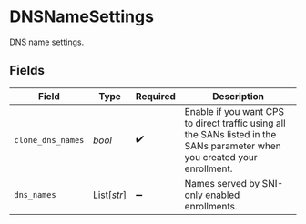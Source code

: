 # DNSNameSettings

DNS name settings.


## Fields

| Field                                                                                                                      | Type                                                                                                                       | Required                                                                                                                   | Description                                                                                                                |
| -------------------------------------------------------------------------------------------------------------------------- | -------------------------------------------------------------------------------------------------------------------------- | -------------------------------------------------------------------------------------------------------------------------- | -------------------------------------------------------------------------------------------------------------------------- |
| `clone_dns_names`                                                                                                          | *bool*                                                                                                                     | :heavy_check_mark:                                                                                                         | Enable if you want CPS to direct traffic using all the SANs listed in the SANs parameter when you created your enrollment. |
| `dns_names`                                                                                                                | List[*str*]                                                                                                                | :heavy_minus_sign:                                                                                                         | Names served by SNI-only enabled enrollments.                                                                              |